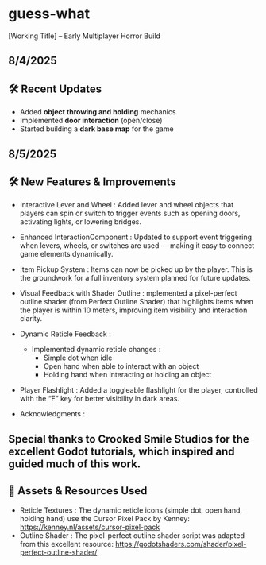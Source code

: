 # guess-what
[Working Title] – Early Multiplayer Horror Build

## 8/4/2025 
  ## 🛠️ Recent Updates

  - Added **object throwing and holding** mechanics
  - Implemented **door interaction** (open/close)
  - Started building a **dark base map** for the game
## 8/5/2025
  ## 🛠️ New Features & Improvements

  - Interactive Lever and Wheel : Added lever and wheel objects that players can spin or switch to trigger events such as opening doors, activating lights, or lowering bridges.
    
  - Enhanced InteractionComponent : Updated to support event triggering when levers, wheels, or switches are used — making it easy to connect game elements dynamically.
    
  - Item Pickup System : Items can now be picked up by the player. This is the groundwork for a full inventory system planned for future updates.
    
  - Visual Feedback with Shader Outline : mplemented a pixel-perfect outline shader (from Perfect Outline Shader) that highlights items when the player is within 10 meters, improving item visibility and interaction clarity.
    
  - Dynamic Reticle Feedback :
    - Implemented dynamic reticle changes :
      - Simple dot when idle
      - Open hand when able to interact with an object
      - Holding hand when interacting or holding an object
        
  - Player Flashlight : Added a toggleable flashlight for the player, controlled with the “F” key for better visibility in dark areas.
    
  - Acknowledgments :
  ## Special thanks to Crooked Smile Studios for the excellent Godot tutorials, which inspired and guided much of this work.



  ## 🎨 Assets & Resources Used
  - Reticle Textures : The dynamic reticle icons (simple dot, open hand, holding hand) use the Cursor Pixel Pack by Kenney:
      https://kenney.nl/assets/cursor-pixel-pack
  - Outline Shader : The pixel-perfect outline shader script was adapted from this excellent resource:
      https://godotshaders.com/shader/pixel-perfect-outline-shader/

